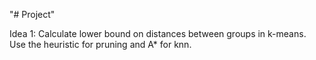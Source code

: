 "# Project" 

Idea 1:
Calculate lower bound on distances between groups in k-means.
Use the heuristic for pruning and A* for knn.